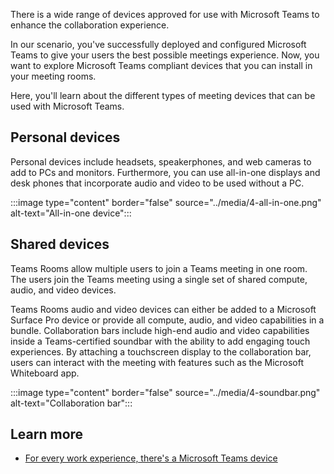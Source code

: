 There is a wide range of devices approved for use with Microsoft Teams to enhance the collaboration experience.

In our scenario, you've successfully deployed and configured Microsoft Teams to give your users the best possible meetings experience. Now, you want to explore Microsoft Teams compliant devices that you can install in your meeting rooms.

Here, you'll learn about the different types of meeting devices that can be used with Microsoft Teams.

## Personal devices
Personal devices include headsets, speakerphones, and web cameras to add to PCs and monitors. Furthermore, you can use all-in-one displays and desk phones that incorporate audio and video to be used without a PC.


:::image type="content" border="false" source="../media/4-all-in-one.png" alt-text="All-in-one device":::

## Shared devices

Teams Rooms allow multiple users to join a Teams meeting in one room. The users join the Teams meeting using a single set of shared compute, audio, and video devices.

Teams Rooms audio and video devices can either be added to a Microsoft Surface Pro device or provide all compute, audio, and video capabilities in a bundle. Collaboration bars include high-end audio and video capabilities inside a Teams-certified soundbar with the ability to add engaging touch experiences. By attaching a touchscreen display to the collaboration bar, users can interact with the meeting with features such as the Microsoft Whiteboard app.

:::image type="content" border="false" source="../media/4-soundbar.png" alt-text="Collaboration bar":::

## Learn more

- [For every work experience, there's a Microsoft Teams device](https://products.office.com/microsoft-teams/across-devices)
